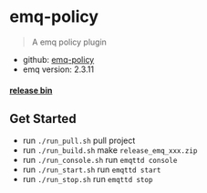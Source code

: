 # emq-policy
> A emq policy plugin

* github: [emq-policy](https://github.com/whoopschat/emq-policy)
* emq version: 2.3.11

#### [release bin](bin)

## Get Started
* run `./run_pull.sh` pull project
* run `./run_build.sh` make `release_emq_xxx.zip`
* run `./run_console.sh` run `emqttd console`
* run `./run_start.sh` run `emqttd start`
* run `./run_stop.sh` run `emqttd stop`
